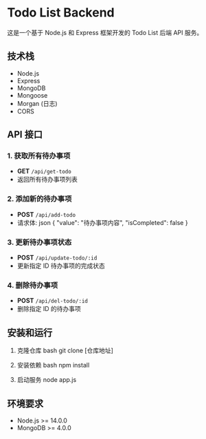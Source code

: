 # Todo List Backend

这是一个基于 Node.js 和 Express 框架开发的 Todo List 后端 API 服务。

## 技术栈

- Node.js
- Express
- MongoDB
- Mongoose
- Morgan (日志)
- CORS

## API 接口

### 1. 获取所有待办事项
- **GET** `/api/get-todo`
- 返回所有待办事项列表

### 2. 添加新的待办事项
- **POST** `/api/add-todo`
- 请求体:
json
{
"value": "待办事项内容",
"isCompleted": false
}

### 3. 更新待办事项状态
- **POST** `/api/update-todo/:id`
- 更新指定 ID 待办事项的完成状态

### 4. 删除待办事项
- **POST** `/api/del-todo/:id`
- 删除指定 ID 的待办事项

## 安装和运行

1. 克隆仓库
bash
git clone [仓库地址]

2. 安装依赖
bash
npm install

3. 启动服务
node app.js

## 环境要求

- Node.js >= 14.0.0
- MongoDB >= 4.0.0



